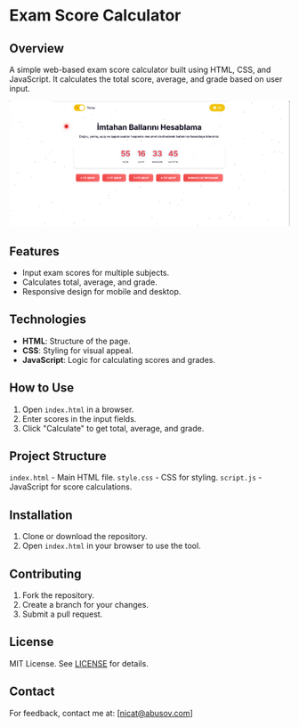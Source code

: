 # Exam Score Calculator

## Overview
A simple web-based exam score calculator built using HTML, CSS, and JavaScript. It calculates the total score, average, and grade based on user input.

<p align="center">
  <img src="https://github.com/abusoww/calculator/blob/main/screenshot.png?raw=true" width="900"/>
</p>

## Features
- Input exam scores for multiple subjects.
- Calculates total, average, and grade.
- Responsive design for mobile and desktop.
  
## Technologies
- **HTML**: Structure of the page.
- **CSS**: Styling for visual appeal.
- **JavaScript**: Logic for calculating scores and grades.

## How to Use
1. Open `index.html` in a browser.
2. Enter scores in the input fields.
3. Click "Calculate" to get total, average, and grade.


## Project Structure
`index.html` - Main HTML file. `style.css` - CSS for styling. `script.js` - JavaScript for score calculations.


## Installation
1. Clone or download the repository.
2. Open `index.html` in your browser to use the tool.

## Contributing
1. Fork the repository.
2. Create a branch for your changes.
3. Submit a pull request.

## License
MIT License. See [LICENSE](LICENSE) for details.

## Contact
For feedback, contact me at: [nicat@abusov.com]
